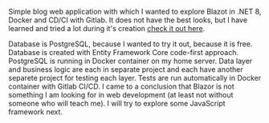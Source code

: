 Simple blog web application with which I wanted to explore Blazot in .NET 8, Docker and CD/CI with Gitlab. It does not have the best looks, but I have learned and tried a lot during it's creation [check it out here](https://soicheek.cz/).

Database is PostgreSQL, because I wanted to try it out, because it is free. Database is created with Entity Framework Core code-first approach. PostgreSQL is running in Docker container on my home server. 
Data layer and business logic are each in separate project and each have another separete project for testing each layer. Tests are run automatically in Docker container with Gitlab CI/CD.
I came to a conclusion that Blazor is not something I am looking for in web development (at least not without someone who will teach me). I will try to explore some JavaScript framework next.
